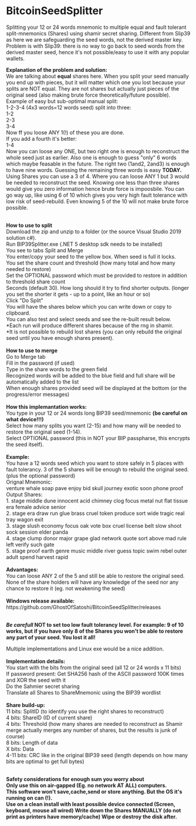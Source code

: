 # BitcoinSeedSplitter
Splitting your 12 or 24 words mnemonic to  multiple equal and fault tolerant split-mnemonics (Shares) using shamir secret sharing.
Different from Slip39 as here we are safeguarding the seed words, not the derived master key. Problem is with Slip39: there is no way to go back to seed words from the derived master seed, hence it's not possible/easy to use it with any popular wallets.

<b>Explanation of the problem and solution:</b><br/>
We are talking about <b>equal</b> shares here. When you split your seed manually you end up with pieces, but it will matter which one you lost because your splits are NOT equal. They are not shares but actually just pieces of the original seed (also making brute force theoretically/future possible).
Example of easy but sub-optimal manual split:<br/>
1-2-3-4 (4x3 words=12 words seed) split into three:<br/>
1-2 <br/>
2-3 <br/>
3-4 <br/>
Now ff you loose ANY 1(!) of these you are done. <br/>
If you add a fourth it's better:<br/>
1-4 <br/>
Now you can loose any ONE, but two right one is enough to  reconstruct the whole seed just as earlier. Also one is enough to guess "only" 6 words which maybe feasable in the future. The right two (1and2, 2and3) is enough to have nine words. Guessing the remaining three words is easy <b>TODAY.</b><br/>
Using Shares you can use a 3 of 4. Where you can loose ANY 1 but 3 would be needed to reconstruct the seed. Knowing one less than three shares would give you zero information hence brute force is impoosbile. You can go way up, like using 6 of 10 which gives you very high fault tolerance with low risk of seed-rebuild. Even knowing 5 of the 10 will not make brute force possible.<br/>

<br/>
<b>How to use to split</b><br/>
Download the zip and unzip to a folder (or the source Visual Studio 2019 solution c#).<br/>
Run BIP39Splitter.exe (.NET 5 desktop sdk needs to be installed)<br/>
You see to tabs Split and Merge<br/>
You enter/copy your seed to the yellow box. When seed is full it locks.<br/>
You set the share count and threshold (how many total and how many needed to restore)<br/>
Set the OPTIONAL password which must be provided to restore in addition to threshold share count<br/>
Seconds (default 30). How long should it try to find shorter outputs. (longer you set the shorter it gets - up to a point, like an hour or so)<br/>
Click "Do Split"<br/>
You will have the shares below which you can write down or copy to clipboard.<br/>
You can also test and select seeds and see the re-built result below.<br/>
*Each run will produce different shares because of the rng in shamir.<br/>
*It is not possible to rebuild lost shares (you can only rebuild the original seed until you have enough shares present). <br/>

<br/>
<b>How to use to merge</b><br/>
Go to Merge tab<br/>
Fill in the password (if used)<br/>
Type in the share words to the green field<br/>
Recognized words will be added to the blue field and full share will be automatically added to the list<br/>
When enough shares provided seed will be displayed at the bottom (or the progress/error messages)<br/>

<br/>
<b>How this implemantation works:</b><br/>
You type in  your 12 or 24 words long BIP39 seed/mnemonic <b>(be careful on what device!!!)</b><br/>
Select how many splits you want (2-15) and how many will be needed to restore the original seed (1-14).<br/>
Select OPTIONAL password (this in NOT your BIP passpharse, this encrypts the seed itself).<br/>

<br/>
<b>Example:</b><br/>
You have a 12 words seed which you want to store safely in 5 places with fault tolerancy. 3 of the 5 shares will be enough to rebuild the original seed.
(plus the optional password)
<br/>
Orignal Mnemonic:<br/>
venture whale soap pave enjoy bid skull journey exotic soon phone proof
<br/>
Output Shares:<br/>
1. stage middle dune innocent acid chimney clog focus metal nut flat tissue era female advice senior<br/>
2. stage era draw run glue brass cruel token produce sort wide tragic real tray wagon exit<br/>
3. stage slush economy focus oak vote box cruel license belt slow shoot sock session elder panda<br/>
4. stage clump donor major grape glad network quote sort above mad rule left verify such gate<br/>
5. stage proof earth genre music middle river guess topic swim rebel outer adult spend harvest rapid<br/>
<br/>
<b>Advantages:</b><br/>
You can loose ANY 2 of the 5 and still be able to restore the original seed.<br/>
None of the share holders will have any knowledge of the seed nor any chance to restore it (eg. not weakening the seed)<br/>

<br/>
<b>Windows release available:</b>
https://github.com/GhostOfSatoshi/BitcoinSeedSplitter/releases
<br/><br/>

<b>*****Be carefull***** NOT to set too low fault tolerancy level. For example: 9 of 10 works, but if you  have only 8 of the Shares you won't be able to restore any part of your seed. You lost it all!</b>

Multiple implementations and Linux exe would be a nice addition.
<br/><br/>
<b>Implementation details:</b><br/>
You start with the bits from the original seed (all 12 or 24 words x 11 bits)<br/>
If password present: Get SHA256 hash of the ASCII password 100K times and  XOR the seed with it<br/>
Do the Sahmier secret sharing<br/>
Translate all Shares to ShareMnemonic using the BIP39 wordlist<br/>
<br/>
<b>Share build-up:</b><br/>
11 bits: SplitID (to identify you use the right shares to reconstruct)<br/>
4 bits:  ShareID (ID of current share)<br/>
4 bits:  Threshold (how many shares are needed to reconstruct as Shamir merge actually merges any number of shares, but the results is junk of course)<br/>
8 bits:  Length of data<br/>
X bits:  Data<br/>
4-11 bits: CRC like in the original BIP39 seed  (length depends on how many bits are optimal to get full bytes) <br/>

<br/>
<b>Safety considerations for enough sum you worry about</><br/>
Only use this on air-gapped (Eg. no network AT ALL) computers. <br/>
This software won't save,cache,send or store anything. But the OS it's running on can (!).<br/>
Use on a clean install with least possible device connected (Screen, keyboard, mouse all wired)
Write down the Shares MANUALLY (do not print as printers have memory/cache)
Wipe or destroy the disk after.
